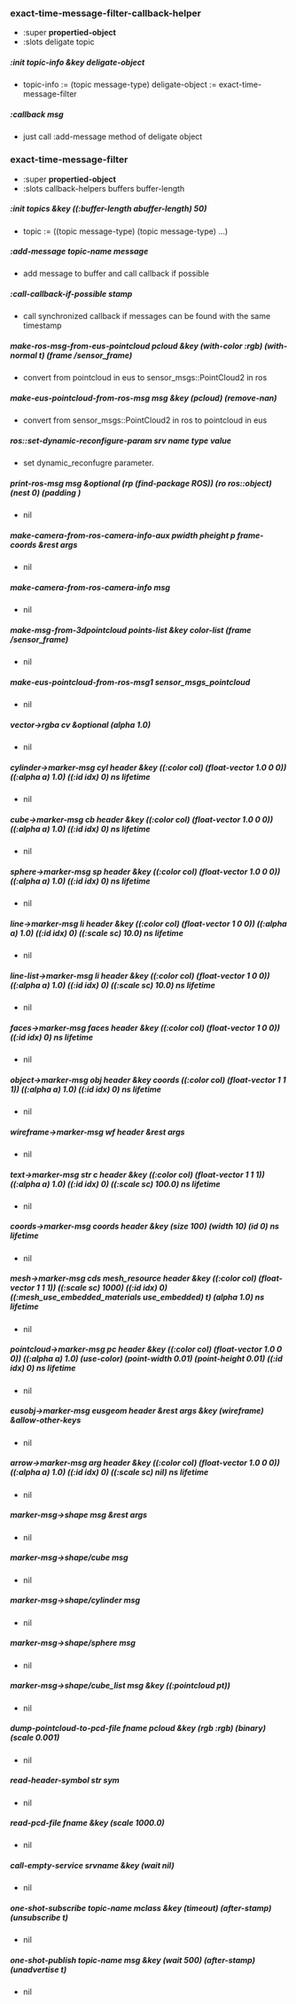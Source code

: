 ### exact-time-message-filter-callback-helper
- :super **propertied-object**
- :slots deligate topic 

##### **:init** topic-info &key deligate-object 
- topic-info := (topic message-type)
     deligate-object := exact-time-message-filter

##### **:callback** msg 
- just call :add-message method of deligate object


### exact-time-message-filter
- :super **propertied-object**
- :slots callback-helpers buffers buffer-length 

##### **:init** topics &key ((:buffer-length abuffer-length) 50) 
- topic := ((topic message-type) (topic message-type) ...)

##### **:add-message** topic-name message 
- add message to buffer and call callback if possible

##### **:call-callback-if-possible** stamp 
- call synchronized callback if messages can be found
with the same timestamp


##### **make-ros-msg-from-eus-pointcloud** pcloud &key (with-color :rgb) (with-normal t) (frame /sensor_frame) 
- convert from pointcloud in eus to sensor_msgs::PointCloud2 in ros

##### **make-eus-pointcloud-from-ros-msg** msg &key (pcloud) (remove-nan) 
- convert from sensor_msgs::PointCloud2 in ros to pointcloud in eus

##### **ros::set-dynamic-reconfigure-param** srv name type value 
- set dynamic_reconfugre parameter.

##### **print-ros-msg** msg &optional (rp (find-package ROS)) (ro ros::object) (nest 0) (padding   ) 
- nil

##### **make-camera-from-ros-camera-info-aux** pwidth pheight p frame-coords &rest args 
- nil

##### **make-camera-from-ros-camera-info** msg 
- nil

##### **make-msg-from-3dpointcloud** points-list &key color-list (frame /sensor_frame) 
- nil

##### **make-eus-pointcloud-from-ros-msg1** sensor_msgs_pointcloud 
- nil

##### **vector->rgba** cv &optional (alpha 1.0) 
- nil

##### **cylinder->marker-msg** cyl header &key ((:color col) (float-vector 1.0 0 0)) ((:alpha a) 1.0) ((:id idx) 0) ns lifetime 
- nil

##### **cube->marker-msg** cb header &key ((:color col) (float-vector 1.0 0 0)) ((:alpha a) 1.0) ((:id idx) 0) ns lifetime 
- nil

##### **sphere->marker-msg** sp header &key ((:color col) (float-vector 1.0 0 0)) ((:alpha a) 1.0) ((:id idx) 0) ns lifetime 
- nil

##### **line->marker-msg** li header &key ((:color col) (float-vector 1 0 0)) ((:alpha a) 1.0) ((:id idx) 0) ((:scale sc) 10.0) ns lifetime 
- nil

##### **line-list->marker-msg** li header &key ((:color col) (float-vector 1 0 0)) ((:alpha a) 1.0) ((:id idx) 0) ((:scale sc) 10.0) ns lifetime 
- nil

##### **faces->marker-msg** faces header &key ((:color col) (float-vector 1 0 0)) ((:id idx) 0) ns lifetime 
- nil

##### **object->marker-msg** obj header &key coords ((:color col) (float-vector 1 1 1)) ((:alpha a) 1.0) ((:id idx) 0) ns lifetime 
- nil

##### **wireframe->marker-msg** wf header &rest args 
- nil

##### **text->marker-msg** str c header &key ((:color col) (float-vector 1 1 1)) ((:alpha a) 1.0) ((:id idx) 0) ((:scale sc) 100.0) ns lifetime 
- nil

##### **coords->marker-msg** coords header &key (size 100) (width 10) (id 0) ns lifetime 
- nil

##### **mesh->marker-msg** cds mesh_resource header &key ((:color col) (float-vector 1 1 1)) ((:scale sc) 1000) ((:id idx) 0) ((:mesh_use_embedded_materials use_embedded) t) (alpha 1.0) ns lifetime 
- nil

##### **pointcloud->marker-msg** pc header &key ((:color col) (float-vector 1.0 0 0)) ((:alpha a) 1.0) (use-color) (point-width 0.01) (point-height 0.01) ((:id idx) 0) ns lifetime 
- nil

##### **eusobj->marker-msg** eusgeom header &rest args &key (wireframe) &allow-other-keys 
- nil

##### **arrow->marker-msg** arg header &key ((:color col) (float-vector 1.0 0 0)) ((:alpha a) 1.0) ((:id idx) 0) ((:scale sc) nil) ns lifetime 
- nil

##### **marker-msg->shape** msg &rest args 
- nil

##### **marker-msg->shape/cube** msg 
- nil

##### **marker-msg->shape/cylinder** msg 
- nil

##### **marker-msg->shape/sphere** msg 
- nil

##### **marker-msg->shape/cube_list** msg &key ((:pointcloud pt)) 
- nil

##### **dump-pointcloud-to-pcd-file** fname pcloud &key (rgb :rgb) (binary) (scale 0.001) 
- nil

##### **read-header-symbol** str sym 
- nil

##### **read-pcd-file** fname &key (scale 1000.0) 
- nil

##### **call-empty-service** srvname &key (wait nil) 
- nil

##### **one-shot-subscribe** topic-name mclass &key (timeout) (after-stamp) (unsubscribe t) 
- nil

##### **one-shot-publish** topic-name msg &key (wait 500) (after-stamp) (unadvertise t) 
- nil


